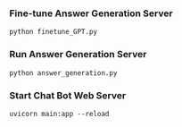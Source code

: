 ### Fine-tune Answer Generation Server
```buildoutcfg
python finetune_GPT.py
```
### Run Answer Generation Server
```buildoutcfg
python answer_generation.py
```
### Start Chat Bot Web Server
```buildoutcfg
uvicorn main:app --reload
```

